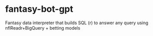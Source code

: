 # fantasy-bot-gpt
Fantasy data interpreter that builds SQL (r) to answer any query using nflReadr+BigQuery + betting models
